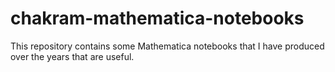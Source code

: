 # chakram-mathematica-notebooks
This repository contains some Mathematica notebooks that I have produced over the years that are useful. 
